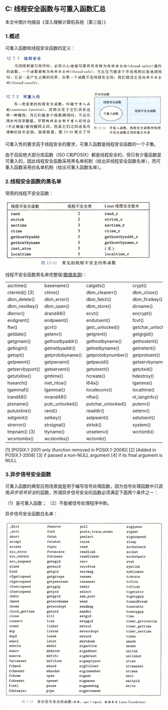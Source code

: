 ## C: 线程安全函数与可重入函数汇总

本文中图片均摘自《深入理解计算机系统（第三版）》

### 1.概述

可重入函数和线程安全函数的定义：

![](/assets/c026_001.PNG)

![](/assets/c026_002.PNG)

可重入性的要求高于线程安全的要求，可重入函数是线程安全函数的一个子集。

由于目前绝大部分库函数（ISO C和POSIX）都是线程安全的，但只有少量函数是可重入的，因此线程安全函数采用黑名单机制（给出非线程安全函数名单），而可重入函数采用白名单机制（给出可重入函数名单）。

### 2.线程安全函数的黑名单

常用的线程不安全函数：

![](/assets/c026_003.PNG)

线程不安全函数黑名单完整版([数据来源](http://man7.org/linux/man-pages/man7/pthreads.7.html))：

<table>
   <tr>
      <td>asctime()</td>
      <td>basename()</td>
      <td>catgets()</td>
      <td>crypt()</td>
   </tr>
   <tr>
      <td>ctermid() [3]</td> 
      <td>ctime()</td>
      <td>dbm_clearerr()</td>
      <td>dbm_close()</td>
   </tr>
   <tr>
      <td>dbm_delete()</td>
      <td>dbm_error()</td>
      <td>dbm_fetch()</td>
      <td>dbm_firstkey()</td>
   </tr>
   <tr>
      <td>dbm_nextkey()</td>
      <td>dbm_open()</td>
      <td>dbm_store()</td>
      <td>dirname()</td>
   </tr>
   <tr>
      <td>dlerror()</td>
      <td>drand48()</td>
      <td>ecvt()</td>
      <td>encrypt()</td>
   </tr>
   <tr>
      <td>endgrent()</td>
      <td>endpwent()</td>
      <td>endutxent()</td>
      <td>fcvt()</td>
   </tr>
   <tr>
      <td>ftw()</td>
      <td>gcvt()</td>
      <td>getc_unlocked()</td>
      <td>getchar_unlocked()</td>
   </tr>
   <tr>
      <td>getdate()</td>
      <td>getenv()</td>
      <td>getgrent()</td>
      <td>getgrgid()</td>
   </tr>
   <tr>
      <td>getgrnam()</td>
      <td>gethostbyaddr()</td>
      <td>gethostbyname()</td>
      <td>gethostent()</td>
   </tr>
   <tr>
      <td>getlogin()</td>
      <td>getnetbyaddr()</td>
      <td>getnetbyname()</td>
      <td>getnetent()</td>
   </tr>
   <tr>
      <td>getopt()</td>
      <td>getprotobyname()</td>
      <td>getprotobynumber()</td>
      <td>getprotoent()</td>
   </tr>
   <tr>
      <td>getpwent()</td>
      <td>getpwnam()</td>
      <td>getpwuid()</td>
      <td>getservbyname()</td>
   </tr>
   <tr>
      <td>getservbyport()</td>
      <td>getservent()</td>
      <td>getutxent()</td>
      <td>getutxid()</td>
   </tr>
   <tr>
      <td>getutxline()</td>
      <td>gmtime()</td>
      <td>hcreate()</td>
      <td>hdestroy()</td>
   </tr>
   <tr>
      <td>hsearch()</td>
      <td>inet_ntoa()</td>
      <td>l64a()</td>
      <td>lgamma()</td>
   </tr>
   <tr>
      <td>lgammaf()</td>
      <td>lgammal()</td>
      <td>localeconv()</td>
      <td>localtime()</td>
   </tr>
   <tr>
      <td>lrand48()</td>
      <td>mrand48()</td>
      <td>nftw()</td>
      <td>nl_langinfo()</td>
   </tr>
   <tr>
      <td>ptsname()</td>
      <td>putc_unlocked()</td>
      <td>putchar_unlocked()</td>
      <td>putenv()</td>
   </tr>
   <tr>
      <td>pututxline()</td>
      <td>rand()</td>
      <td>readdir()</td>
      <td>setenv()</td>
   </tr>
   <tr>
      <td>setgrent()</td>
      <td>setkey()</td>
      <td>setpwent()</td>
      <td>setutxent()</td>
   </tr>
   <tr>
      <td>strerror()</td>
      <td>strsignal()</td>
      <td>strtok()</td>
      <td>system()</td>
   </tr>
   <tr>
      <td>tmpnam() [3]</td>
      <td>ttyname()</td>
      <td>unsetenv()</td>
      <td>wcrtomb()</td>
   </tr>
   <tr>
      <td>wcsrtombs()</td>
      <td>wcstombs()</td>
      <td>wctomb()</td>
   </tr>
</table>

[1] [POSIX.1-2001 only (function removed in POSIX.1-2008)]
[2] [Added in POSIX.1-2008]
[3] if passed a non-NULL argument</td>
[4] if its final argument is NULL




### 3.异步信号安全函数

可重入函数的典型应用场景就是用于编写信号处理函数，因为信号处理函数中只调用*异步信号安全*的函数，所谓异步信号安全的函数必须满足下面两个条件之一：

（1）是可重入函数；
（2）不能被信号处理程序中断。

异步信号安全函数白名单：

![](/assets/c026_004.PNG)



